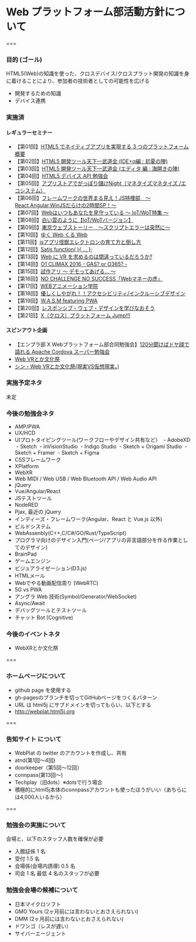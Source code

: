 # Web プラットフォーム部活動方針について
===
### 目的 (ゴール)
HTML5(Web)の知識を使った、クロスデバイス/クロスプラット開発の知識を身に着けることにより、参加者の技術者としての可能性を広げる
* 開発するための知識
* デバイス連携

### 実施済

#### レギュラーセミナー
* 【第01回】[HTML5 でネイティブアプリを実現する 3 つのプラットフォーム概要](https://atnd.org/events/49152)
* 【第02回】[HTML5 開発ツール天下一武道会 (IDE+α編 : 初夏の陣)](https://atnd.org/events/51361)
* 【第03回】[HTML5 開発ツール天下一武道会 (エディタ 編 : 海開きの陣)](https://atnd.org/events/52247)
* 【第04回】[HTML5 デバイス API 勉強会](https://atnd.org/events/57733)
* 【第05回】[アプリストアでがっぽり儲けNight（マネタイズマネタイズ /エコシステム）](https://webplat.doorkeeper.jp/events/20635)
* 【第06回】[フレームワークの世界まる見え！JS特捜部　～ React,Angular,WinJSだらけの2時間SP！～](https://webplat.doorkeeper.jp/events/22013)
* 【第07回】[Webはいつもあなたを見守っている 〜 IoT/WoT特集 〜](https://webplat.doorkeeper.jp/events/27429)
* 【第08回】[白い雲のように【IoT/WoTバージョン】](https://techplay.jp/event/567194)
* 【第09回】[東京ウェブストーリー　〜スクリプトエラーは突然に〜](https://webplat.doorkeeper.jp/events/34165)
* 【第10回】[ゆく Web くる Web](https://webplat.doorkeeper.jp/events/36270)
* 【第11回】[jsアプリ怪獣エレクトロンの育て方と倒し方](https://webplat.doorkeeper.jp/events/39975)
* 【第12回】[Satis function( ){ ... };](https://webplat.doorkeeper.jp/events/42974)
* 【第13回】[Web に VR を求めるのは間違っているだろうか?](https://techplay.jp/event/593174)
* 【第14回】[O1 CLIMAX 2016 - GAS? or O365? -](https://html5j-webplat.connpass.com/event/41674/)
* 【第15回】[試作アリ 〜 デモってあげる… 〜](https://html5j-webplat.connpass.com/event/46630/)
* 【第16回】[NO CHALLENGE NO SUCCESS「Webマネーの虎」](https://html5j-webplat.connpass.com/event/53119/)
* 【第17回】[WEBアニメーション学院](https://html5j-webplat.connpass.com/event/54040/)
* 【第18回】[優しくしやがれ！！アクセシビリティ/インクルーシブデザイン](https://html5j-webplat.connpass.com/event/71784/)
* 【第19回】[W.A.S.M featuring PWA](https://html5j-webplat.connpass.com/event/74013/)
* 【第20回】[レスポンシブ・ウェブ・デザインを学びなおそう](https://html5j-webplat.connpass.com/event/76603/)
* 【第21回】[X（クロス）プラットフォーム Jump!!!](https://html5j-webplat.connpass.com/event/77267/)

#### スピンアウト企画
* 【エンプラ部 X Webプラットフォーム部合同勉強会】[120分聞けばドヤ顔で語れる Apache Cordova スーパー勉強会](https://atnd.org/events/51539)
* [Web VRとか文化祭](https://html5j-webplat.connpass.com/event/44248/)
* [シン・Web VRとか文化祭(現実VS仮想現実。)](https://html5j-webplat.connpass.com/event/47239/)

### 実施予定ネタ
未定

### 今後の勉強会ネタ
* AMP/PWA
* UX/HCD
* UIプロトタイピングツール(ワークフローやデザイン共有など）
  - AdobeXD
  - Sketch
  - inVisionStudio
  - Indigo Studio
  - Sketch + Origami Studio 
  - Sketch + Framer
  - Sketch + Figma
* CSSフレームワーク
* XPlatform
* WebXR
* Web MIDI / Web USB / Web Bluetooth API / Web Audio API
* jQuery
* Vue/Angular/React
* JSテストツール
* NodeRED
* Pjax, 最近の jQuery
* インディーズ・フレームワーク(Angular、React と Vue.js 以外)
* ビルドシステム
* WebAssenbly(C++,C/C#/GO/Rust/TypeScript)
* プログラマ向けのデザイン入門(ページ/アプリの非言語部分を作る作業としてのデザイン)
* BrainPad
* ゲームエンジン
* ビジュアライゼーション(D3.js)
* HTMLメール
* Webでやる動画配信周り (WebRTC)
* 5G vs PWA 
* アングラ Web 技術(Symbol/Generator/WebSocket)
* Async/Await
* デバッグツールとテストツール
* チャット Bot (Cognitive)


### 今後のイベントネタ
* WebXRとか文化祭  

===

### ホームページについて  
* github page を使用する
* gh-pagesのブランチを切ってGitHubページをつくるパターン
* URL は html5j にサブドメインを切ってもらい、以下とする
* http://webplat.html5j.org  

===

### 告知サイト について  
* WebPlat の twitter のアカウントを作成し、共有
* atnd(第1回〜4回)
* doorkeeper（第5回〜12回）
* connpass(第13回〜)
* Techplay（旧dots）※dotsで行う場合
* 積極的にhtml5j本体のconnpassアカウントも使ったほうがいい（あちらには4,000人いるから）  

===

### 勉強会の実施について

会場と、以下のスタッフ人数を確保が必要
* 入館証係 1 名
* 受付 1.5 名
* 会場係(会場内誘導) 0.5 名
* 司会 1 名
最低 4 名のスタッフが必要

### 勉強会会場の候補について
* 日本マイクロソフト
* GMO Yours (2ヶ月前には言わないとおさえられない)
* DMM (2ヶ月前には言わないとおさえられない)
* ドワンゴ（レスが遅い）
* サイバーエージェント

